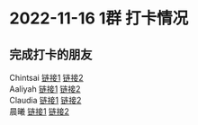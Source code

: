 # 2022-11-16 1群 打卡情况
## 完成打卡的朋友
Chintsai [链接1](http://mmbiz.qpic.cn/mmbiz_jpg/fKBOEML39zoib5O3DWbmr3Ricyz1jEsIpT2AueROZtN0nuDqURI74ibjib1hebQ2HguLvTXx0ZE1HH2XIoowxSICBA/0) [链接2](http://mmbiz.qpic.cn/mmbiz_jpg/fKBOEML39zoib5O3DWbmr3Ricyz1jEsIpTKdAaReG4KVz2kZzR2EhzRff7ibffmnVPyho6e2uiaj2ohy80NDm1xE1Q/0) <br>Aaliyah [链接1](http://mmbiz.qpic.cn/mmbiz_jpg/aBaDwGIjEcEicRPNTSWNKaRbHfR6rd68l62EvSG2rYZWd5CXrIN8mSPfic6WMeqicnUSgd2V9eibtDtIjk7niaCY2Bg/0) [链接2](http://mmbiz.qpic.cn/mmbiz_jpg/aBaDwGIjEcEicRPNTSWNKaRbHfR6rd68lz32zLmRGQ5iaIKnODHga310HVlwo8FvTIUsCExS3amEWVYTxYYS743A/0) <br>Claudia [链接1](http://mmbiz.qpic.cn/mmbiz_jpg/EqM704vBbWDGRfnffDv5ru0TRrbcYmZ6AqmvKogR0RGXAwRXQHaXMba0nMCGTpECGeoIBdGtbbPqYI2iaRiaeJkg/0) [链接2](http://mmbiz.qpic.cn/mmbiz_jpg/EqM704vBbWDGRfnffDv5ru0TRrbcYmZ6Bdg6G2tQIwzibulLMoDS1XzspIJBv3Lr7DEvAKWgHsu4sAIMsls1Y3Q/0) <br>晨曦 [链接1](http://mmbiz.qpic.cn/mmbiz_jpg/4rYayDxu0jWORzzicq67a1JuIeHGSgIibzGCK0PQ44PpJdIS92DHV0dzj2w4FdDT7v2ASHuJibUxaSGDYpQXyjz5w/0) [链接2](http://mmbiz.qpic.cn/mmbiz_jpg/4rYayDxu0jWORzzicq67a1JuIeHGSgIibz7qkekoVx7kjic1mD5cpVu3wIEeXzZoZibtfgmuuD0DOo5HVNicRdRH9LA/0) <br>
